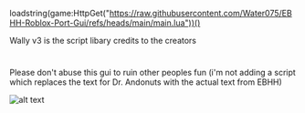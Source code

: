 loadstring(game:HttpGet("https://raw.githubusercontent.com/Water075/EBHH-Roblox-Port-Gui/refs/heads/main/main.lua"))()

Wally v3 is the script libary credits to the creators
#
Please don't abuse this gui to ruin other peoples fun
(i'm not adding a script which replaces the text for Dr. Andonuts with the actual text from EBHH)

![alt text](https://i.ibb.co/cSvzL9BN/EBHH1-0-0-FUCKERS.png)
